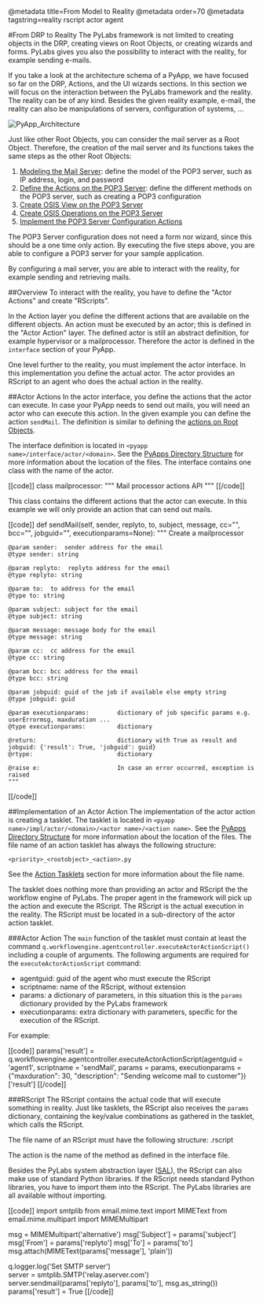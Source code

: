 @metadata title=From Model to Reality
@metadata order=70
@metadata tagstring=reality rscript actor agent

[imgPyAppArch]: images/images50/pyapps/PyApp_Architecture.png
[model]: /#/PyLabsApps/Modeling
[actions]: /#/PyLabsApps/Action
[osisview]: /#/PyLabsApps/OsisViews
[osisoperations]: /#/PyLabsApps/OsisOperations
[actiontasklet]: /#/PyLabsApps/ActionTasklet
[pyappdir]: /#/PyLabsApps/Introduction
[SAL]: /#/Overview/Architecture



#From DRP to Reality
The PyLabs framework is not limited to creating objects in the DRP, creating views on Root Objects, or creating wizards and forms. PyLabs gives you also the possibility to interact with the reality, for example sending e-mails.

If you take a look at the architecture schema of a PyApp, we have focused so far on the  DRP, Actions, and the UI wizards sections. In this section we will focus on the interaction between the PyLabs framework and the reality. The reality can be of any kind. Besides the given reality example, e-mail, the reality can also be manipulations of servers, configuration of systems, ...

![PyApp_Architecture][imgPyAppArch]

Just like other Root Objects, you can consider the mail server as a Root Object. Therefore, the creation of the mail server and its functions takes the same steps as the other Root Objects:

1. [Modeling the Mail Server][model]: define the model of the POP3 server, such as IP address, login, and password
2. [Define the Actions on the POP3 Server][actions]: define the different methods on the POP3 server, such as creating a POP3 configuration
3. [Create OSIS View on the POP3 Server][osisview]
4. [Create OSIS Operations on the POP3 Server][osisoperations]
5. [Implement the POP3 Server Configuration Actions][actiontasklet]

The POP3 Server configuration does not need a form nor wizard, since this should be a one time only action. 
By executing the five steps above, you are able to configure a POP3 server for your sample application.

By configuring a mail server, you are able to interact with the reality, for example sending and retrieving mails.


##Overview
To interact with the reality, you have to define the "Actor Actions" and create "RScripts".

In the Action layer you define the different actions that are available on the different objects. An action must be executed by an actor; this is defined in the "Actor Action" layer. The defined actor is still an abstract definition, for example hypervisor or a mailprocessor. Therefore the actor is defined in the `interface` section of your PyApp.

One level further to the reality, you must implement the actor interface. In this implementation you define the actual actor. The actor provides an RScript to an agent who does the actual action in the reality.


##Actor Actions
In the actor interface, you define the actions that the actor can execute. In case your PyApp needs to send out mails, you will need an actor who can execute this action.
In the given example you can define the action `sendMail`. The definition is similar to defining the [actions on Root Objects][actions].

The interface definition is located in `<pyapp name>/interface/actor/<domain>`. See the [PyApps Directory Structure][pyappdir] for more information about the location of the files. The interface contains one class with the name of the actor.

[[code]]
class mailprocessor:
    """
    Mail processor actions API
    """
[[/code]]    

This class contains the different actions that the actor can execute. In this example we will only provide an action that can send out mails.

[[code]]
def sendMail(self, sender, replyto, to, subject, message, cc="", bcc="", jobguid="", executionparams=None):
    """
    Create a mailprocessor

    @param sender:  sender address for the email
    @type sender: string

    @param replyto:  replyto address for the email
    @type replyto: string
 
    @param to:  to address for the email
    @type to: string

    @param subject: subject for the email
    @type subject: string

    @param message: message body for the email
    @type message: string

    @param cc:  cc address for the email
    @type cc: string

    @param bcc: bcc address for the email
    @type bcc: string
 
    @param jobguid: guid of the job if available else empty string
    @type jobguid: guid
        
    @param executionparams:        dictionary of job specific params e.g. userErrormsg, maxduration ...
    @type executionparams:         dictionary
 
    @return:                       dictionary with True as result and jobguid: {'result': True, 'jobguid': guid}
    @rtype:                        dictionary
 
    @raise e:                      In case an error occurred, exception is raised
    """
[[/code]]    


##Implementation of an Actor Action
The implementation of the actor action is creating a tasklet. The tasklet is located in `<pyapp name>/impl/actor/<domain>/<actor name>/<action name>`. See the [PyApps Directory Structure](/sampleapp/#/pyappsdoc/sampleapp) for more information about the location of the files. The file name of an action tasklet has always the following structure:

`<priority>_<rootobject>_<action>.py`

See the [Action Tasklets](actiontasklet) section for more information about the file name.

The tasklet does nothing more than providing an actor and RScript the the workflow engine of PyLabs. The proper agent in the framework will pick up the action and execute the RScript. The RScript is the actual execution in the reality.
The RScript must be located in a sub-directory of the actor action tasklet.


###Actor Action
The `main` function of the tasklet must contain at least the command `q.workflowengine.agentcontroller.executeActorActionScript()` including a couple of arguments.
The following arguments are required for the `executeActorActionScript` command:

* agentguid: guid of the agent who must execute the RScript
* scriptname: name of the RScript, without extension
* params: a dictionary of parameters, in this situation this is the `params` dictionary provided by the PyLabs framework
* executionparams: extra dictionary with parameters, specific for the execution of the RScript.

For example:

[[code]]
params['result'] = q.workflowengine.agentcontroller.executeActorActionScript(agentguid       = 'agent1', 
                                                                             scriptname      = 'sendMail', 
                                                                             params          = params, 
                                                                             executionparams = {"maxduration": 30, "description": "Sending welcome mail to customer"})['result']
[[/code]]                                                                             


###RScript
The RScript contains the actual code that will execute something in reality. Just like tasklets, the RScript also receives the `params` dictionary, containing the key/value combinations as gathered in the tasklet, which calls the RScript.

The file name of an RScript must have the following structure:
    <action>.rscript

The action is the name of the method as defined in the interface file. 

Besides the PyLabs system abstraction layer ([SAL][]), the RScript can also make use of standard Python libraries. If the RScript needs standard Python libraries, you have to import them into the RScript. The PyLabs libraries are all available without importing.

[[code]]
import smtplib
from email.mime.text import MIMEText
from email.mime.multipart import MIMEMultipart

msg = MIMEMultipart('alternative')
msg['Subject'] = params['subject']
msg['From'] = params['replyto']
msg['To'] = params['to']
msg.attach(MIMEText(params['message'], 'plain'))

q.logger.log('Set SMTP server')    
server = smtplib.SMTP('relay.aserver.com')
server.sendmail(params['replyto'], params['to'], msg.as_string())
params['result'] = True
[[/code]]
